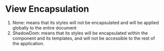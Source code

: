 # View Encapsulation

1. None: means that its styles will not be encapsulated and will be applied globally to the entire document
2. ShadowDom: means that its styles will be encapsulated within the component and its templates, and will not be accessible to the rest of the application.